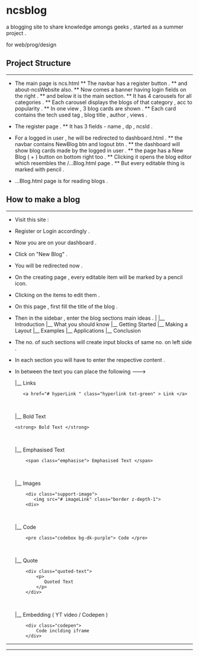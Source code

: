 # ncsblog
a blogging site to share knowledge amongs geeks , started as a summer project .

for web/prog/design

## Project Structure 
---

* The main page is ncs.html
** The navbar has a register button .
** and about-ncsWebsite also.
** Now comes a banner having login fields on the right .
** and below it is the main section. 
** It has 4 carousels for all categories .
** Each carousel displays the blogs of that category , acc to popularity  .
** In one view , 3 blog cards are shown .
** Each card contains the tech used tag , blog title , author , views .

* The register page .
** It has 3 fields - name , dp , ncsId .

* For a logged in user , he will be redirected to dashboard.html .
** the navbar contains NewBlog btn and logout btn . 
** the dashboard will show blog cards made by the logged in user .
** the page has a New Blog ( + ) button on bottom right too .
** Clicking it opens the blog editor which resembles the /...Blog.html page .
** But every editable thing is marked with pencil .

*  ...Blog.html page is for reading blogs .



## How to make a blog  
--- 

* Visit this site : 
* Register or Login accordingly .
* Now you are on your dashboard .
* Click on "New Blog" .
* You will be redirected now .
* On the creating page , every editable item will be marked by a pencil icon.
* Clicking on the items to edit them . 
* On this page , first fill the title of the blog .
* Then in the sidebar , enter the blog sections main ideas .
    |
    |__ Introduction
    |__ What you should know
    |__ Getting Started
    |__ Making a Layout
    |__ Examples
    |__ Applications
    |__ Conclusion

* The no. of such sections will create input blocks of same no. on left side .
* In each section you will have to enter the respective content .
* In between the text you can place the following --->
    <br>

    |__ Links    
    ```      
       <a href="# hyperLink " class="hyperlink txt-green" > Link </a>
    ```
    <br>

    |__ Bold Text
    ```
    <strong> Bold Text </strong>
    ```
    <br>

    |__ Emphasised Text
    ```
        <span class="emphasise"> Emphasised Text </span>
    ```
    <br>

    |__ Images 
    ```
        <div class="support-image">
           <img src="# imageLink" class="border z-depth-1">
        <div>
    ```
    <br>        
    
    |__ Code
    ```
        <pre class="codebox bg-dk-purple"> Code </pre>
    ```
    <br>

    |__ Quote
    ```
        <div class="quoted-text">
            <p>
               Quoted Text 
            </p>
        </div>
    ```
    <br>

    |__ Embedding ( YT video / Codepen )
    ```
        <div class="codepen">
            Code inclding iframe                    
        </div>
    ```

---
---





